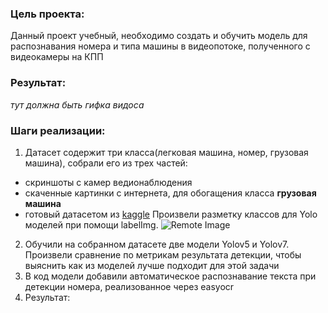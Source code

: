 ### Цель проекта:
Данный проект учебный, необходимо создать и обучить модель для распознавания номера и типа машины в видеопотоке, полученного с видеокамеры на КПП

### Результат:
*тут должна быть гифка видоса*

### Шаги реализации:
1) Датасет содержит три класса(легковая машина, номер, грузовая машина), собрали его из трех частей: 
* скриншоты с камер ведионаблюдения
* скаченные картинки с интернета, для обогащения класса **грузовая машина**
* готовый датасетом из [kaggle](https://www.kaggle.com/datasets/andrewmvd/car-plate-detection)
Произвели разметку классов для Yolo моделей при помощи labelImg.
![Remote Image](https://drive.google.com/file/d/1LCW7MpU_oEI_DcCchluVNyIedY8OWVMr/view?usp=sharing)

2) Обучили на собранном датасете две модели Yolov5 и Yolov7. Произвели сравнение по метрикам результата детекции, чтобы выяснить как из моделей лучше подходит для этой задачи
4) В код модели добавили автоматическое распознавание текста при детекции номера, реализованное через easyocr
5) Результат: 
